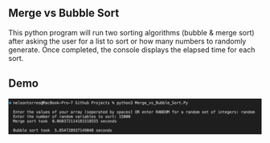 
## Merge vs Bubble Sort

This python program will run two sorting algorithms (bubble & merge sort) after asking the user for a list to sort
or how many numbers to randomly generate. Once completed, the console displays the elapsed time for each sort.

## Demo

![Sample_Sort_Run](https://github.com/Nelsontorresjr330/Python-Projects/blob/main/Merge%20vs%20Bubble/Merge_vs_Bubble_Example.png)
